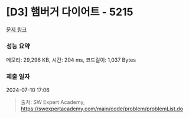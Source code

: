 # [D3] 햄버거 다이어트 - 5215 

[문제 링크](https://swexpertacademy.com/main/code/problem/problemDetail.do?contestProbId=AWT-lPB6dHUDFAVT) 

### 성능 요약

메모리: 29,296 KB, 시간: 204 ms, 코드길이: 1,037 Bytes

### 제출 일자

2024-07-10 17:06



> 출처: SW Expert Academy, https://swexpertacademy.com/main/code/problem/problemList.do